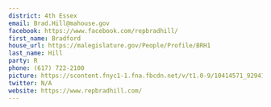```yaml
---
district: 4th Essex
email: Brad.Hill@mahouse.gov
facebook: https://www.facebook.com/repbradhill/
first_name: Bradford
house_url: https://malegislature.gov/People/Profile/BRH1
last_name: Hill
party: R
phone: (617) 722-2100
picture: https://scontent.fnyc1-1.fna.fbcdn.net/v/t1.0-9/10414571_929412410406732_2785546740334669530_n.jpg?_nc_cat=108&_nc_ht=scontent.fnyc1-1.fna&oh=a1326d15226c0abf6ff19597d060d2f2&oe=5C98F7D8
twitter: N/A
website: https://www.repbradhill.com/
---
```

